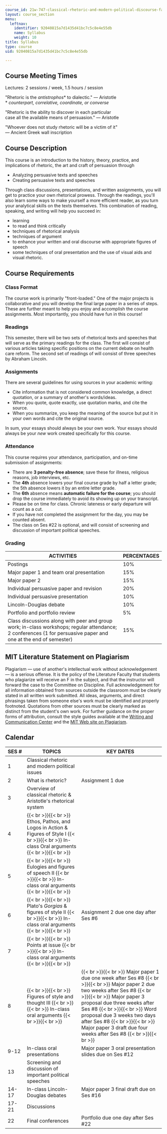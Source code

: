 ```yaml
---
course_id: 21w-747-classical-rhetoric-and-modern-political-discourse-fall-2009
layout: course_section
menu:
  leftnav:
    identifier: 92040815a7d1435d41bc7c5c8e4e55db
    name: Syllabus
    weight: 10
title: Syllabus
type: course
uid: 92040815a7d1435d41bc7c5c8e4e55db

---
```


Course Meeting Times
--------------------

Lectures: 2 sessions / week, 1.5 hours / session

"Rhetoric is the _antistrophos_\* to dialectic." — Aristotle  
\* _counterpart, correlative, coordinate, or converse_

"Rhetoric is the ability to discover in each particular  
case all the available means of persuasion." — Aristotle

"Whoever does not study rhetoric will be a victim of it"  
— Ancient Greek wall inscription

Course Description
------------------

This course is an introduction to the history, theory, practice, and implications of rhetoric, the art and craft of persuasion through

*   Analyzing persuasive texts and speeches
*   Creating persuasive texts and speeches

Through class discussions, presentations, and written assignments, you will get to practice your own rhetorical prowess. Through the readings, you'll also learn some ways to make yourself a more efficient reader, as you turn your analytical skills on the texts themselves. This combination of reading, speaking, and writing will help you succeed in:

*   learning
*   to read and think critically
*   techniques of rhetorical analysis
*   techniques of argument
*   to enhance your written and oral discourse with appropriate figures of speech
*   some techniques of oral presentation and the use of visual aids and visual rhetoric.

Course Requirements
-------------------

### Class Format

The course work is primarily "front-loaded." One of the major projects is collaborative and you will develop the final large paper in a series of steps. These are further meant to help you enjoy and accomplish the course assignments. Most importantly, you should have fun in this course!

### Readings

This semester, there will be two sets of rhetorical texts and speeches that will serve as the primary readings for the class. The first will consist of various articles taking specific positions on the current debate on health care reform. The second set of readings of will consist of three speeches by Abraham Lincoln.

### Assignments

There are several guidelines for using sources in your academic writing:

*   Cite information that is not considered common knowledge, a direct quotation, or a summary of another's words/ideas.
*   When you quote, quote exactly, use quotation marks, and cite the source.
*   When you summarize, you keep the meaning of the source but put it in your own words and cite the original source.

In sum, your essays should always be your own work. Your essays should always be your _new_ work created specifically for this course.

### Attendance

This course requires your attendance, participation, and on-time submission of assignments:

*   There are **3 penalty-free absence**; save these for illness, religious reasons, job interviews, etc.
*   The **4th** absence lowers your final course grade by half a letter grade; the 5th absence lowers it by an entire letter grade.
*   The **6th** absence means **automatic failure for the course**; you should drop the course immediately to avoid its showing up on your transcript.
*   Please be on time for class. Chronic lateness or early departure will count as a cut.
*   If you have not completed the assignment for the day, you may be counted absent.
*   The class on Ses #22 is optional, and will consist of screening and discussion of important political speeches.

### Grading

| ACTIVITIES | PERCENTAGES |
| --- | --- |
| Postings | 10% |
| Major paper 1 and team oral presentation | 15% |
| Major paper 2 | 15% |
| Individual persuasive paper and revision | 20% |
| Individual persuasive presentation | 10% |
| Lincoln-Douglas debate | 10% |
| Portfolio and portfolio review | 5% |
| Class discussions along with peer and group work; in-class workshops; regular attendance; 2 conferences (1 for persuasive paper and one at the end of semester) | 15% 

MIT Literature Statement on Plagiarism
--------------------------------------

Plagiarism — use of another's intellectual work without acknowledgement — is a serious offense. It is the policy of the Literature Faculty that students who plagiarize will receive an F in the subject, and that the instructor will forward the case to the Committee on Discipline. Full acknowledgement for all information obtained from sources outside the classroom must be clearly stated in all written work submitted. All ideas, arguments, and direct phrasings taken from someone else's work must be identified and properly footnoted. Quotations from other sources must be clearly marked as distinct from the student's own work. For further guidance on the proper forms of attribution, consult the style guides available at the [Writing and Communication Center](http://writing.mit.edu/wcc) and the [MIT Web site on Plagiarism](http://cmsw.mit.edu/writing-and-communication-center/avoiding-plagiarism/).

Calendar
--------

| SES # | TOPICS | KEY DATES |
| --- | --- | --- |
| 1 | Classical rhetoric and modern political issues | &nbsp; |
| 2 | What is rhetoric? | Assignment 1 due |
| 3 | Overview of classical rhetoric & Aristotle's rhetorical system | &nbsp; |
| 4 |  {{< br >}}{{< br >}} Ethos, Pathos, and Logos in Action & Figures of Style I {{< br >}}{{< br >}} In-class Oral arguments {{< br >}}{{< br >}}  | &nbsp; |
| 5 |  {{< br >}}{{< br >}} Eulogies and figures of speech II {{< br >}}{{< br >}} In-class oral arguments {{< br >}}{{< br >}}  | &nbsp; |
| 6 |  {{< br >}}{{< br >}} Plato's _Gorgias_ & figures of style II {{< br >}}{{< br >}} In-class oral arguments {{< br >}}{{< br >}}  | Assignment 2 due one day after Ses #6 |
| 7 |  {{< br >}}{{< br >}} Points at issue {{< br >}}{{< br >}} In-class oral arguments {{< br >}}{{< br >}}  | &nbsp; |
| 8 |  {{< br >}}{{< br >}} Figures of style and thought III {{< br >}}{{< br >}} In-class oral arguments {{< br >}}{{< br >}}  |  {{< br >}}{{< br >}} Major paper 1 due one week after Ses #8 {{< br >}}{{< br >}} Major paper 2 due two weeks after Ses #8 {{< br >}}{{< br >}} Major paper 3 proposal due three weeks after Ses #8 {{< br >}}{{< br >}} Word proposal due 3 weeks two days after Ses #8 {{< br >}}{{< br >}} Major paper 3 draft due four weeks after Ses #8 {{< br >}}{{< br >}}  |
| 9-12 | In-class oral presentations | Major paper 3 oral presentation slides due on Ses #12 |
| 13 | Screening and discussion of important political speeches | &nbsp; |
| 14-17 | In-class Lincoln-Douglas debates | Major paper 3 final draft due on Ses #16 |
| 17-21 | Discussions | &nbsp; |
| 22 | Final conferences | Portfolio due one day after Ses #22